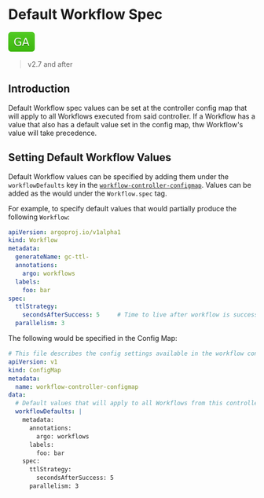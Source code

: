 # Default Workflow Spec

![GA](assets/GA.svg)

> v2.7 and after

## Introduction

Default Workflow spec values can be set at the controller config map that will apply to all Workflows executed from said controller.
If a Workflow has a value that also has a default value set in the config map, thw Workflow's value will take precedence.

## Setting Default Workflow Values

Default Workflow values can be specified by adding them under the `workflowDefaults` key in the [`workflow-controller-configmap`](./workflow-controller-configmap.yaml).
Values can be added as the would under the `Workflow.spec` tag.

For example, to specify default values that would partially produce the following `Workflow`:

```yaml
apiVersion: argoproj.io/v1alpha1
kind: Workflow
metadata:
  generateName: gc-ttl-
  annotations:
    argo: workflows
  labels:
    foo: bar
spec:
  ttlStrategy:
    secondsAfterSuccess: 5     # Time to live after workflow is successful
  parallelism: 3
```

The following would be specified in the Config Map:

```yaml
# This file describes the config settings available in the workflow controller configmap
apiVersion: v1
kind: ConfigMap
metadata:
  name: workflow-controller-configmap
data:
  # Default values that will apply to all Workflows from this controller, unless overridden on the Workflow-level
  workflowDefaults: |
    metadata:
      annotations:
        argo: workflows
      labels:
        foo: bar
    spec:
      ttlStrategy:
        secondsAfterSuccess: 5
      parallelism: 3

```
